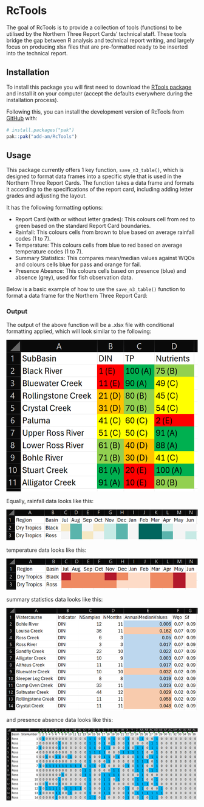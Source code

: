 
<!-- README.md is generated from README.Rmd. Please edit that file -->

# RcTools

<!-- badges: start -->

<!-- badges: end -->

The goal of RcTools is to provide a collection of tools (functions) to
be utilised by the Northern Three Report Cards’ technical staff. These
tools bridge the gap between R analysis and technical report writing,
and largely focus on producing xlsx files that are pre-formatted ready
to be inserted into the technical report.

## Installation

To install this package you will first need to download the [RTools
package](https://cran.r-project.org/bin/windows/Rtools/rtools45/rtools.html)
and install it on your computer (accept the defaults everywhere during
the installation process).

Following this, you can install the development version of RcTools from
[GitHub](https://github.com/) with:

``` r
# install.packages("pak")
pak::pak("add-am/RcTools")
```

## Usage

This package currently offers 1 key function, `save_n3_table()`, which
is designed to format data frames into a specific style that is used in
the Northern Three Report Cards. The function takes a data frame and
formats it according to the specifications of the report card, including
adding letter grades and adjusting the layout.

It has the following formatting options:

- Report Card (with or without letter grades): This colours cell from
  red to green based on the standard Report Card boundaries.
- Rainfall: This colours cells from brown to blue based on average
  rainfall codes (1 to 7).
- Temperature: This colours cells from blue to red based on average
  temperature codes (1 to 7).
- Summary Statistics: This compares mean/median values against WQOs and
  colours cells blue for pass and orange for fail.
- Presence Abesnce: This colours cells based on presence (blue) and
  absence (grey), used for fish observation data.

Below is a basic example of how to use the `save_n3_table()` function to
format a data frame for the Northern Three Report Card:

### Output

The output of the above function will be a .xlsx file with conditional
formatting applied, which will look similar to the following:

![](man/figures/README-after-report-card-formatting.png)

Equally, rainfall data looks like this:

![](man/figures/README-after-rainfall-formatting.png)

temperature data looks like this:

![](man/figures/README-after-temperature-formatting.png)

summary statistics data looks like this:

![](man/figures/README-after-summary-statistic-formatting.png)

and presence absence data looks like this:

![](man/figures/README-after-presence-absence-formatting.png)
